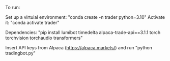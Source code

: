 To run: 

Set up a virtuial environment: "conda create -n trader python=3.10"
Activate it: "conda activate trader"

Dependencies: "pip install lumibot timedelta alpaca-trade-api==3.1.1 torch torchvision torchaudio transformers"

Insert API keys from Alpaca (https://alpaca.markets/) and run "python tradingbot.py"
